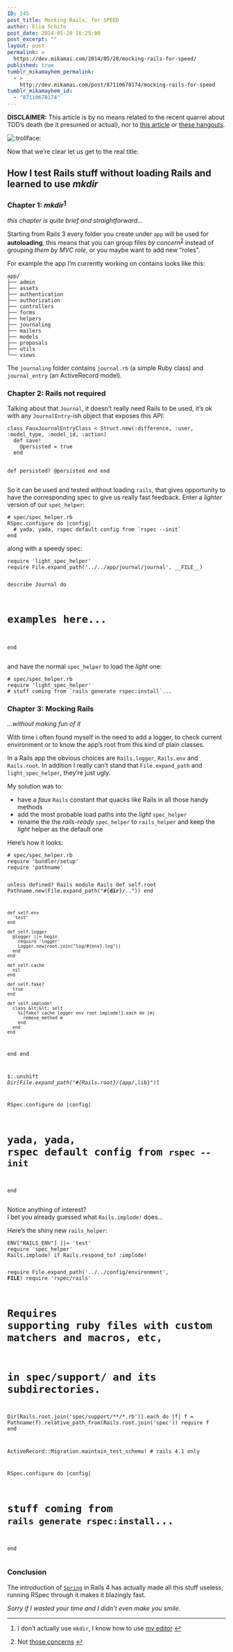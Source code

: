 ```yaml
---
ID: 245
post_title: Mocking Rails, for SPEED
author: Elia Schito
post_date: 2014-05-28 16:25:00
post_excerpt: ""
layout: post
permalink: >
  https://dev.mikamai.com/2014/05/28/mocking-rails-for-speed/
published: true
tumblr_mikamayhem_permalink:
  - >
    http://dev.mikamai.com/post/87110678174/mocking-rails-for-speed
tumblr_mikamayhem_id:
  - "87110678174"
---
```

<p><strong>DISCLAIMER:</strong> This article is by no means related to the recent quarrel about TDD&rsquo;s death (be it presumed or actual), nor to <a href="http://david.heinemeierhansson.com/2014/tdd-is-dead-long-live-testing.html">this article</a> or <a href="http://martinfowler.com/articles/is-tdd-dead/">these hangouts</a>.</p>

<p><img src="http://cl.ly/1b1K1y390v2b/Trollface.svg" alt=":trollface:" /></p>

<p>Now that we&rsquo;re clear let us get to the real title:</p>

<h2>How I test Rails stuff without loading Rails and learned to use <em>mkdir</em></h2>

<h3>Chapter 1: <em>mkdir</em><sup id="fnref1"><a href="#fn1" rel="footnote">1</a></sup></h3>

<p><em>this chapter is quite brief and straightforward…</em></p>

<p>Starting from Rails 3 every folder you create under <code>app</code> will be used for <strong>autoloading</strong>, this means that you can group files <em>by concern</em><sup id="fnref2"><a href="#fn2" rel="footnote">2</a></sup> instead of grouping <em>them by MVC role</em>, or you maybe want to add new &ldquo;roles&rdquo;.</p>

<p>For example the app I&rsquo;m currently working on contains looks like this:</p>
    <pre><code class="text">app/
├── admin
├── assets
├── authentication
├── authorization
├── controllers
├── forms
├── helpers
├── journaling
├── mailers
├── models
├── proposals
├── utils
└── views
</code></pre>

<p>The <code>journaling</code> folder contains <code>journal.rb</code> (a simple Ruby class) and <code>journal_entry</code> (an ActiveRecord model).</p>

<h3>Chapter 2: Rails not required</h3>

<p>Talking about that <code>Journal</code>, it doesn&rsquo;t really need Rails to be used, it&rsquo;s ok with any <code>JournalEntry</code>-ish object that exposes this API:</p>
    <pre><code class="ruby">class FauxJournalEntryClass &lt; Struct.new(:difference, :user, :model_type, :model_id, :action)
  def save!
    @persisted = true
  end

  def persisted?
    @persisted
  end
end
</code></pre>

<p>So it can be used and tested without loading <code>rails</code>, that gives opportunity to have the corresponding spec to give us really fast feedback. Enter a <em>lighter</em> version of our <code>spec_helper</code>:</p>
    <pre><code class="ruby"># spec/spec_helper.rb
RSpec.configure do |config|
  # yada, yada, rspec default config from `rspec --init`
end
</code></pre>

<p>along with a speedy spec:</p>
    <pre><code class="ruby">require 'light_spec_helper'
require File.expand_path('../../app/journal/journal', __FILE__)

describe Journal do
  # examples here...
end
</code></pre>

<p>and have the normal <code>spec_helper</code> to load the <em>light</em> one:</p>
    <pre><code class="ruby"># spec/spec_helper.rb
require 'light_spec_helper'
# stuff coming from `rails generate rspec:install`...
</code></pre>

<h3>Chapter 3: Mocking Rails</h3>

<p><em>…without making fun of it</em></p>

<p>With time i often found myself in the need to add a logger, to check current environment or to know the app&rsquo;s root from this kind of plain classes.</p>

<p>In a Rails app the obvious choices are <code>Rails.logger</code>, <code>Rails.env</code> and <code>Rails.root</code>. In addition I really can&rsquo;t stand that <code>File.expand_path</code> and <code>light_spec_helper</code>, they&rsquo;re just ugly.</p>

<p>My solution was to:</p>

<ul><li>have a <em>faux</em> <code>Rails</code> constant that quacks like Rails in all those handy methods</li>
<li>add the most probable load paths into the <em>light</em> <code>spec_helper</code></li>
<li>rename the the <em>rails-ready</em> <code>spec_helper</code> to <code>rails_helper</code> and keep the <em>light</em> helper as the default one</li>
</ul><p>Here&rsquo;s how it looks:</p>
    <pre><code class="ruby"># spec/spec_helper.rb
require 'bundler/setup'
require 'pathname'

unless defined? Rails
  module Rails
    def self.root
      Pathname.new(File.expand_path("#{__dir__}/.."))
    end

    def self.env
      'test'
    end

    def self.logger
      @logger ||= begin
        require 'logger'
        Logger.new(root.join("log/#{env}.log"))
      end
    end

    def self.cache
      nil
    end

    def self.fake?
      true
    end

    def self.implode!
      class &lt;&lt; self
        %i[fake? cache logger env root implode!].each do |m|
          remove_method m
        end
      end
    end
  end
end

$:.unshift *Dir[File.expand_path("#{Rails.root}/{app/*,lib}")]

RSpec.configure do |config|
  # yada, yada, rspec default config from `rspec --init`
end
</code></pre>

<p>Notice anything of interest?<br />
I bet you already guessed what <code>Rails.implode!</code> does…</p>

<p>Here&rsquo;s the shiny new <code>rails_helper</code>:</p>
    <pre><code class="ruby">ENV["RAILS_ENV"] ||= 'test'
require 'spec_helper'
Rails.implode! if Rails.respond_to? :implode!

require File.expand_path('../../config/environment', __FILE__)
require 'rspec/rails'
# Requires supporting ruby files with custom matchers and macros, etc,
# in spec/support/ and its subdirectories.
Dir[Rails.root.join('spec/support/**/*.rb')].each do |f|
  f = Pathname(f).relative_path_from(Rails.root.join('spec'))
  require f
end

ActiveRecord::Migration.maintain_test_schema! # rails 4.1 only

RSpec.configure do |config|
  # stuff coming from `rails generate rspec:install`...
end
</code></pre>

<h3>Conclusion</h3>

<p>The introduction of <a href="https://github.com/rails/spring#usage"><code>Spring</code></a> in Rails 4 has actually made all this stuff useless, running RSpec through it makes it blazingly fast.</p>

<p><em>Sorry if I wasted your time and I didn&rsquo;t even make you smile.</em></p>

<div class="footnotes">
<hr><ol><li id="fn1">
<p>I don&rsquo;t actually use <code>mkdir</code>, I know how to use <a href="http://dev.mikamai.com/post/77705936763/pimp-my-textmate2-ruby-edition">my editor</a> <a href="#fnref1" rev="footnote">↩</a></p>
</li>

<li id="fn2">
<p>Not <a href="http://signalvnoise.com/posts/3372-put-chubby-models-on-a-diet-with-concerns">those concerns</a> <a href="#fnref2" rev="footnote">↩</a></p>
</li>

</ol></div>